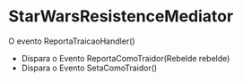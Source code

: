 # StarWarsResistenceMediator

O evento ReportaTraicaoHandler()
- Dispara o Evento ReportaComoTraidor(Rebelde rebelde)
- Dispara o Evento SetaComoTraidor()
